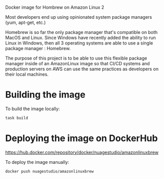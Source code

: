 Docker image for Hombrew on Amazon Linux 2

Most developers end up using opinionated system package managers (yum, apt-get, etc.)

Homebrew is so far the only package manager that's compatible on both MacOS and Linux.
Since Windows have recently added the ability to run Linux in Windows, then all 3 operating systems are able to use a single package manager : Homebrew.

The purpose of this project is to be able to use this flexible package manager inside of an AmazonLinux image so that CI/CD systems and production servers on AWS can use the same practices as developers on their local machines.

# Building the image

To build the image locally:

```bash
task build
```

# Deploying the image on DockerHub

https://hub.docker.com/repository/docker/nuagestudio/amazonlinuxbrew

To deploy the image manually:

```bash
docker push nuagestudio/amazonlinuxbrew
```
